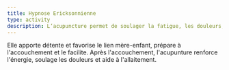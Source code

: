 ```yaml
---
title: Hypnose Ericksonnienne
type: activity
description: L‘acupuncture permet de soulager la fatigue, les douleurs, les troubles digestifs les troubles circulatoires et l'insomnie au cours de la grossesse.
---
```


Elle apporte détente et favorise le lien mère-enfant, prépare à l'accouchement et le facilite. Après l'accouchement, l'acupunture renforce l'énergie, soulage les douleurs et aide à l'allaitement.
